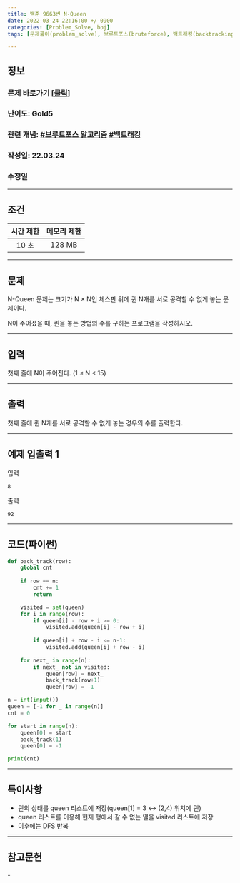 ```yaml
---
title: 백준 9663번 N-Queen
date: 2022-03-24 22:16:00 +/-0900
categories: [Problem_Solve, boj]
tags: [문제풀이(problem_solve), 브루트포스(bruteforce), 백트래킹(backtracking)]

---
```

## 정보
### 문제 바로가기 [[클릭](https://www.acmicpc.net/problem/9663)]
### 난이도: Gold5
### 관련 개념: [#브루트포스 알고리즘](https://www.acmicpc.net/problemset?sort=ac_desc&algo=125) [#백트래킹](https://www.acmicpc.net/problemset?sort=ac_desc&algo=5)
### 작성일: 22.03.24
### 수정일

---
## 조건

시간 제한|메모리 제한
:---:|:---:
10 초|128 MB

---
## 문제
N-Queen 문제는 크기가 N × N인 체스판 위에 퀸 N개를 서로 공격할 수 없게 놓는 문제이다.

N이 주어졌을 때, 퀸을 놓는 방법의 수를 구하는 프로그램을 작성하시오.

---
## 입력
첫째 줄에 N이 주어진다. (1 ≤ N < 15)

---
## 출력
첫째 줄에 퀸 N개를 서로 공격할 수 없게 놓는 경우의 수를 출력한다.

---
## 예제 입출력 1
입력
```
8
```

출력
```
92
```

---
## 코드(파이썬)
```python
def back_track(row):
    global cnt
    
    if row == n:
        cnt += 1
        return

    visited = set(queen)
    for i in range(row):
        if queen[i] - row + i >= 0:
            visited.add(queen[i] - row + i)
            
        if queen[i] + row - i <= n-1:
            visited.add(queen[i] + row - i)
    
    for next_ in range(n):
        if next_ not in visited:
            queen[row] = next_
            back_track(row+1)
            queen[row] = -1

n = int(input())
queen = [-1 for _ in range(n)]
cnt = 0

for start in range(n):
    queen[0] = start
    back_track(1)
    queen[0] = -1

print(cnt)

```

---
## 특이사항
- 퀸의 상태를 queen 리스트에 저장(queen[1] = 3 <-> (2,4) 위치에 퀸)
- queen 리스트를 이용해 현재 행에서 갈 수 없는 열을 visited 리스트에 저장
- 이후에는 DFS 반복

---
## 참고문헌
\- 
